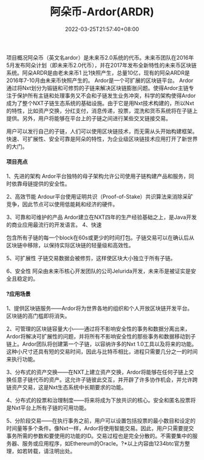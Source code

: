 ﻿---
weight: 
title: "阿朵币-Ardor(ARDR)"
description: "阿朵币（英文名ardor）是未来币2.0系统的代币"
date: 2022-03-25T21:57:40+08:00
lastmod: 2022-03-25T16:45:40+08:00
draft: false
authors: ["Metabd"]
featuredImage: "aduobi-ardorardr.webp"
link: ""
tags: ["数字代币","阿朵币-Ardor(ARDR)"]
categories: ["navigation"]
navigation: ["数字代币"]
lightgallery: true
toc: true
pinned: false
recommend: false
recommend1: false
---
项目概况阿朵币（英文名ardor）是未来币2.0系统的代币。未来币团队在2016年 5月发布阿朵计划（即未来币2.0代币），并在2017年发布全新特性的未来币区块链系统。阿朵ARDR是由老未来币1 比1快照产生，总量10亿，现有的阿朵ARDR是2016年7-10月由未来币快照产生的。
Ardor是一个可扩展的区块链平台。
Ardor通过将Nxt划分为锻链和可修剪的子链来解决区块链膨胀问题。使得Ardor主链专注于保护所有主链和处理事务又不会和子链发生业务冲突，科学的架构使得Ardor成为了整个NXT子链生态系统的基础设施。由于它是用Nxt技术构建的，所以Nxt的特性，比如资产交换，分红支付，消息传递，投票，混洗和货币系统将在子链上提供。另外，用户将能够在平台上的子链之间进行某些交叉链接交易。

用户可以发行自己的子链，人们可以使用区块链技术，而无需从头开始构建框架。 快速、可扩展性、安全可靠是阿朵的特性，为企业级区块链技术应用打开了新世界的大门。

#### 项目亮点

1、先进的架构
Ardor平台独特的母子架构允许公司使用子链构建产品和服务，同时依靠母链提供的安全性。

2、高效节能
Ardour平台使用证明共识（Proof-of-Stake）共识算法来消除采矿竞争，因此节点可以使用低能耗和经济的硬件。

3、可靠和可维护的产品
Ardor建立在NXT四年的生产经验基础之上，是Java开发的商业应用最流行的开发语言。
4、快速

包含所有子链的每一个block在60s或更少的时间打包。子链交易可以在确认后从区块链中移除，以保持实际区块链的轻量级和高效性。

5、可扩展性
子链交易数据会被修剪，这样使区块大小独立于所有子链。

6、安全性
阿朵由未来币核心开发团队的公司Jelurida开发，未来币是被证实是安全且稳定的。

#### ?应用场景

1、提供区块链服务——Ardor将为世界各地的组织和个人开放区块链开发平台。区块链的高门槛即将消失。

2、可管理的区块链容量大小——通过将不影响安全性的事务和数据分离出来，Ardor将解决可扩展性的问题，并将所有不影响安全性的那些事务和数据移动到子链上。Ardor团队将创建第一个子链，以容纳许多的Nxt 1.0工具以及将来的功能。这种小尺寸还具有短的交易时间，因此与比特币相比，进程只需要几分之一的时间来执行功能。

3、分布式的资产交换——在NXT上建立资产交换，Ardor将能够在任何子链上交换任意子链代币的资产。这允许子链彼此交互，并开辟了许多协作机会，并允许跨链资产交易，这是Nxt生态系统中长期要求的功能。

4、分布式的投票和治理制度——将来将成为下放共识的核心。安全和匿名投票将是Nxt平台上所有子链的可用功能。

5、分阶段交易——在执行事务之前，用户可以设置包括投票的最小数目和设定的时间量等多个条件。像Nxt一样，Ardor将使用智能交易。因此，用户只需要提交事务所需的参数和要使用的功能的ID。交易过程也是完全分散的。不需要集中的服务器、服务或应用程序，如Ethereum的Oracle。?*以上内容由1234btc官方整理，如若转载，请注明出处。